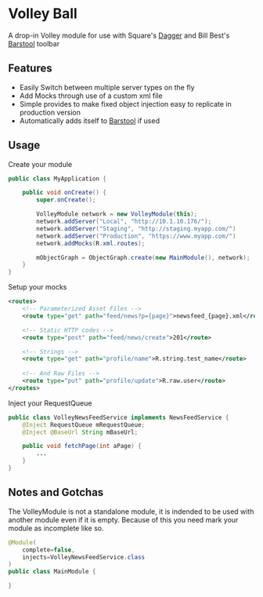 Volley Ball
========

A drop-in Volley module for use with Square's [Dagger](http://square.github.io/dagger) and Bill Best's [Barstool] toolbar

Features
----

* Easily Switch between multiple server types on the fly
* Add Mocks through use of a custom <routes> xml file
* Simple provides to make fixed object injection easy to replicate in production version
* Automatically adds itself to [Barstool] if used

Usage
----

Create your module

~~~~java
public class MyApplication {

    public void onCreate() {
        super.onCreate();

        VolleyModule network = new VolleyModule(this);
        network.addServer("Local", "http://10.1.10.176/");
        network.addServer("Staging", "http://staging.myapp.com/")
        network.addServer("Production", "https://www.myapp.com/")
        network.addMocks(R.xml.routes);

        mObjectGraph = ObjectGraph.create(new MainModule(), network);
    }
}
~~~~

Setup your mocks

~~~~xml
<routes>
    <!-- Parameterized Asset Files -->
    <route type="get" path="feed/news?p={page}">newsfeed_{page}.xml</route>

    <!-- Static HTTP codes -->
    <route type="post" path="feed/news/create">201</route>

    <!-- Strings -->
    <route type="get" path="profile/name">R.string.test_name</route>
    
    <!-- And Raw Files -->
    <route type="put" path="profile/update">R.raw.user</route>
</routes>
~~~~

Inject your RequestQueue

~~~~java
public class VolleyNewsFeedService implements NewsFeedService {
    @Inject RequestQueue mRequestQueue;
    @Inject @BaseUrl String mBaseUrl;

    public void fetchPage(int aPage) {
        ...
    }
}
~~~~

Notes and Gotchas
----

The VolleyModule is not a standalone module, it is indended to be used with
another module even if it is empty. Because of this you need mark your module
as incomplete like so.

~~~~java
@Module(
    complete=false,
    injects=VolleyNewsFeedService.class
)
public class MainModule {

}
~~~~

[Barstool]: http://www.github.com/wmbest2/Barstool 
